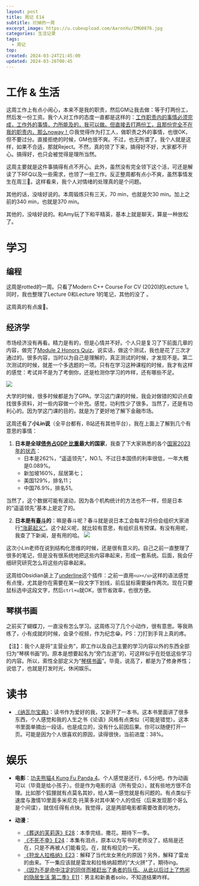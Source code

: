 ```yaml
---
layout: post
title: 周记 E14
subtitle: 烂掉的一周
excerpt_image: https://u.cubeupload.com/AaronXu/IMG0876.jpg
categories: 生活记录
tags:
  - 周记
top: 
created: 2024-03-24T21:45:00
updated: 2024-03-26T00:45
---
```


# 工作 & 生活

这周工作上有点小闹心，本来不是我的职责，然后GM让我去做：等于打两份工，然后发一份工资。我个人对工作的态度一直都是这样的：<u>工作职责内的事情必须完成，工作外的事情，力所能及的，我可以做。但直接去打两份工，且那份完全不在我的职责内，那么noway！</u>🙃我觉得作为打工人，做职责之外的事情，也很OK，但不要过分。直接拒绝的时候，GM也很不爽。不过，也无所谓了。我个人就是这样，如果不合适，那就Reject。不然，真的领了下来，搞得好不好，大家都不开心。搞得好，也只会被觉得是理所当然。

这周主要就是这件事搞得有点不开心。此外，虽然没有完全领下这个活，可还是解读了下RFQ以及一些需求，也领了一些工作。反正整周都有点小不爽，虽然事情发生在周三🫠。这样看来，我个人对情绪的处理真的是个问题。

其他的话，没啥好说的。本周锻炼只有三天，70 min，也就是欠30 min。加上之前的340 min，也就是370 min。

其他的，没啥好说的。和Amy玩了下和平精英，基本上就是聊天，算是一种放松了。

# 学习

## 编程

这周是rotted的一周。只看了Modern C++ Course For CV (2020)的Lecture 1。同时，我也整理了Lecture 0和Lecture 1的笔记，其他的没了 。

这周真的有点废🫥。

## 经济学

市场经济没有再看。精力是有的，但是心情并不好。个人只是复习了下前面几章的内容，做完了<u>Module 2 Honors Quiz</u>。说实话，做这个测试，我也是花了三次才通过的。很多内容，当时以为自己是理解的，真正测试的时候，才发现不是。第二次测试的时候，就差一个多选题的一项。只有在学习这种课程的时候，我才有这样的感觉：考试并不是为了考倒你，还是检测你学习的咋样，还有哪些不足。

![](https://u.cubeupload.com/AaronXu/20240326001810.png)

大学的时候，很多时候都是为了GPA。学习这门课的时候，我会对做错的知识点查找很多资料，对一些内容做一个补充。感觉，功利性少了很多。当然了，还是有功利心的。因为学这门课的目的，就是为了更好地了解下金融市场。

这周还看了**小Lin说**（全平台都有，B站还有其他平台），我在上面上了解到几个有意思的事情：

1. **日本是全球<u>债务占GDP 比重</u>最大的国家**，我查了下大家熟悉的各个[国家2023年的状态](https://wisevoter.com/country-rankings/debt-to-gdp-ratio-by-country/)：
	- 日本是262%，“遥遥领先”，NO.1。不过日本国债的利率很低，一年大概是0.089%。
	- 新加坡160%，屈居第七；
	- 美国129%，排名11；
	- 中国76.9%，排名51。

当然了，这个数据可能有波动，因为各个机构统计的方法也不一样，但是日本的“遥遥领先”基本上是定了的。

2. **日本是有<u>春斗</u>的**：嘛是春斗呢？春斗就是说日本工会每年2月份会组织大家进行<u>“涨薪起义”</u>。这个起义呢，就比较有意思，有组织且有预谋。有没有用呢，我查了下新闻，是有用的哈。
![](https://u.cubeupload.com/AaronXu/104shotsso.png)

这次小Lin老师在说到结构化思维的时候，还是很有意义的。自己之前一直整理了很多的笔记，但是没有很系统地把这些内容串起来，形成一套系统。后面，我会仔细研究研究怎么将这些内容串起来。

这周给Obsidian装上了[underline](https://github.com/Benature/obsidian-underline)这个插件：之前一直用`<u></u>`这样的语法感觉有点慢，尤其是你在需要在某一段文字下划线，前后鼠标需要操作两次。现在只要鼠标选中这段文字，然后`ctrl+u`就OK，很节省效率，也很方便。

## 琴棋书画

之前买了蝴蝶刀，一直没有怎么学习。这周练习了几个小动作，很有意思。等我熟练了，小有成就的时候，会录个视频，作为纪念😁。PS：刀打到手背上真的疼。

【注】：我个人是将“主营业务”，即工作以及自己主要的学习内容以外的东西全部归为“琴棋书画”的。原本是想要起名为“旁门左道”的，可这样似乎在贬低这些学习的内容。所以，索性全部定义为“<u>琴棋书画</u>”。毕竟，说高了，都是为了修身养性；说低了，也就是打发时光，休闲娱乐。

# 读书

- <u>《纳瓦尔宝典》</u>：读书作为爱好的我，又新开了一本书。这本书里面讲了很多东西，个人感觉和我的人生之书《论语》风格有点类似（可能是错觉）。这本书里面单摘出一段话，也是成立的，没有什么前因后果。你可以随便打开一页。可能是因为个人很喜欢的原因，读得很快，当前进度：38%。
# 娱乐

- **电影**：[功夫熊猫4 Kung Fu Panda 4](https://movie.douban.com/subject/26715496/)。个人感觉是还行，6.5分吧。作为动画可以（毕竟是给小孩子）。但是作为电影的话（所有受众），就有些地方很不合理。比如那个狐狸就有点莫名其妙，给人第一感觉就是有问题的。有点类似于速度与激情10里面多米尼克·托莱多对其中某个人的信任（后来发现那个哥么是个间谍），就信任得有点快。我觉得，这是两部电影都需要改善的地方。

- **动漫**：
	- <u>《葬送的芙莉莲》E28</u>：本季完结，撒花。期待下一季。
	- <u>《不死不幸》E24</u>：本集有泪点，原本以为写书的老师没了，结局是还在，只是不再被人们能看见。在，就有相见的一天。
	- <u>《狩龙人拉格纳》E23</u>：解释了当代龙女黑化的原因？另外，解释了雷龙的由来。下一集应该就是雷龙和拉格纳超燃的“大火拼”了，期待ing。
	- <u>《因为不是命中注定的同伴而被赶出了勇者的队伍、从此以后过上了悠闲的隐居生活 第二季》E11</u>：男主和新勇者solo，不知道结果咋样。